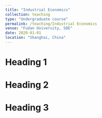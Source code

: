```yaml
---
title: "Industrial Economics"
collection: teaching
type: "Undergraduate course"
permalink: /teaching/Industrial Economics
venue: "Fudan University, SOE"
date: 2020-01-01
location: "Shanghai, China"
---
```



Heading 1
======

Heading 2
======

Heading 3
======
